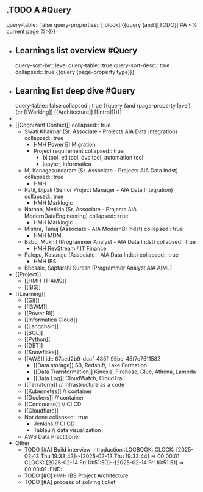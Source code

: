 ## .TODO A #Query
query-table:: false
query-properties:: [:block]
{{query (and [[TODO]] #A <% current page %>)}}
- ## Learnings list overview #Query
  query-sort-by:: level
  query-table:: true
  query-sort-desc:: true
  collapsed:: true
  {{query (page-property type)}}
- ## Learning list deep dive #Query
  query-table:: false
  collapsed:: true
  {{query (and (page-property level) (or [[Working]] [[Architecture]] [[Intro]]))}}
-
- [[Cognizant Contact]]
  collapsed:: true
	- Swati Khairnar (Sr. Associate - Projects AIA Data Integration)
	  collapsed:: true
		- HMH Power BI Migration
		- Project requirement
		  collapsed:: true
			- bi tool, etl tool, dvs tool, automation tool
			- jupyter, informatica
	- M, Kanagasundaram (Sr. Associate - Projects AIA Data Indst)
	  collapsed:: true
		- HMH
	- Patil, Dipali (Senior Project Manager - AIA Data Integration)
	  collapsed:: true
		- HMH Marklogic
	- Nathan, Metilda (Sr. Associate - Projects AIA ModernDataEngineering)
	  collapsed:: true
		- HMH Marklogic
	- Mishra, Tanuj (Associate - AIA ModernBI Indst)
	  collapsed:: true
		- HMH MDM
	- Babu, Mukhil (Programmer Analyst - AIA Data Indst)
	  collapsed:: true
		- HMH RevStream / IT Finance
	- Palepu, Kasuraju (Associate - AIA Data Indst)
	  collapsed:: true
		- HMH IBS
	- Bhosale, Saptarshi Suresh (Programmer Analyst AIA AIML)
- [[Project]]
	- [[HMH-IT-AMS]]
	- [[IBS]]
- [[Learning]]
	- [[Git]]
	- [[I3WM]]
	- [[Power BI]]
	- [[Informatica Cloud]]
	- [[Langchain]]
	- [[SQL]]
	- [[Python]]
	- [[DBT]]
	- [[Snowflake]]
	- [[AWS]]
	  id:: 67aed2b9-dcaf-485f-95be-45f7e7511582
		- [[Data storage]] S3, Redshift, Lake Formation
		- [[Data Transformation]] Kinesis, Firehose, Glue, Athena, Lambda
		- [[Data Log]] CloudWatch, CloudTrail
	- [[Terraform]] // Infrastructure as a code
	- [[Kubernetes]] // container
	- [[Dockers]] // container
	- [[Concourse]] // CI CD
	- [[Cloudflare]]
	- Not done
	  collapsed:: true
		- Jenkins // CI CD
		- Tablau // data visualization
	- AWS Data Practitioner
- Other
	- TODO [#A] Build interview introduction
	  :LOGBOOK:
	  CLOCK: [2025-02-13 Thu 19:33:43]--[2025-02-13 Thu 19:33:44] =>  00:00:01
	  CLOCK: [2025-02-14 Fri 10:51:50]--[2025-02-14 Fri 10:51:51] =>  00:00:01
	  :END:
	- TODO [#C] HMH IBS Project Architecture
	- TODO [#A] process of solving ticket